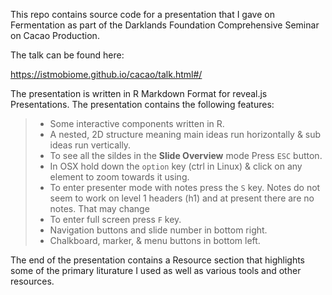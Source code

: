 This repo contains source code for a presentation that I gave on Fermentation as part of the Darklands Foundation Comprehensive Seminar on Cacao Production. 

The talk can be found here:

https://istmobiome.github.io/cacao/talk.html#/

The presentation is written in R Markdown Format for reveal.js Presentations. The presentation contains the following features:

> - Some interactive components written in R.  
> - A nested, 2D structure meaning main ideas run horizontally & sub ideas run vertically.  
> - To see all the sildes in the **Slide Overview** mode Press `ESC` button. 
> - In OSX hold down the `option` key (ctrl in Linux) & click on any element to zoom towards it using.   
> - To enter presenter mode with notes press the `S` key. Notes do not seem to work on level 1 headers (h1) and at present there are no notes. That may change
> - To enter full screen press `F` key.  
> - Navigation buttons and slide number in bottom right.  
> - Chalkboard, marker, & menu buttons in bottom left. 

The end of the presentation contains a Resource section that highlights some of the primary liturature I used as well as various tools and other resources. 